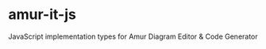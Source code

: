 amur-it-js
==========

JavaScript implementation types for Amur Diagram Editor &amp; Code Generator
